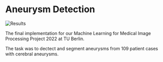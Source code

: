 # Aneurysm Detection


![Results](https://user-images.githubusercontent.com/53757856/193028982-989709bd-1e00-4b02-905d-01c06327805f.png)

The final implementation for our Machine Learning for Medical Image Processing Project 2022 at TU Berlin.

The task was to dectect and segment aneurysms from 109 patient cases with cerebral aneurysms.
